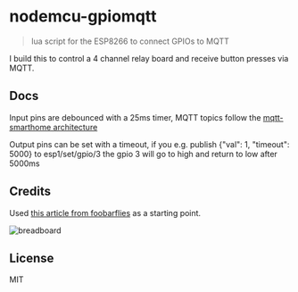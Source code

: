 # nodemcu-gpiomqtt

> lua script for the ESP8266 to connect GPIOs to MQTT

I build this to control a 4 channel relay board and receive button presses via MQTT.

## Docs

Input pins are debounced with a 25ms timer, MQTT topics follow the [mqtt-smarthome architecture](https://github.com/mqtt-smarthome/mqtt-smarthome)

Output pins can be set with a timeout, if you e.g. publish {"val": 1, "timeout": 5000} to esp1/set/gpio/3 the gpio 3 will go to high and return to low after 5000ms


## Credits

Used [this article from foobarflies](http://www.foobarflies.io/a-simple-connected-object-with-nodemcu-and-mqtt/) as a starting point.


![breadboard](https://github.com/hobbyquaker/nodemcu-gpiomqtt/master/images/breadboard.jpg "Breadboard")


## License

MIT